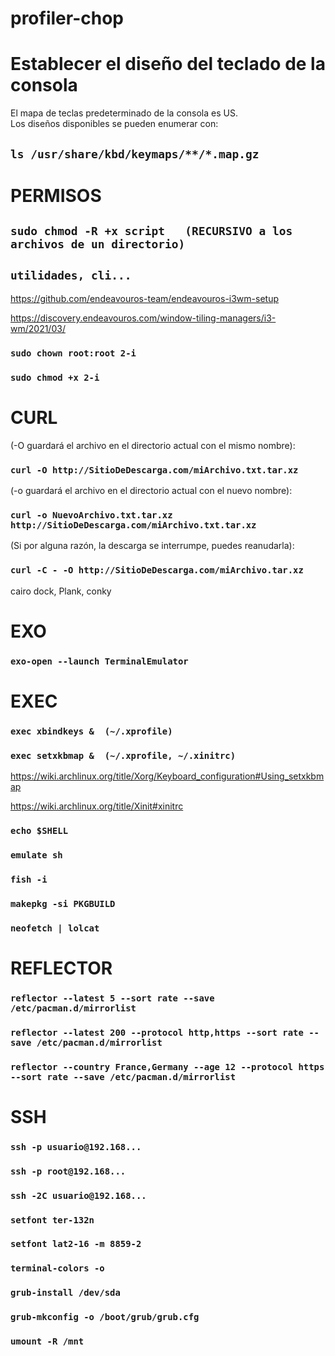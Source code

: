 # profiler-chop

# Establecer el diseño del teclado de la consola
 El mapa de teclas predeterminado de la consola es US.  
 Los diseños disponibles se pueden enumerar con:

## `ls /usr/share/kbd/keymaps/**/*.map.gz`

# PERMISOS

## `sudo chmod -R +x script   (RECURSIVO a los archivos de un directorio)`

## `utilidades, cli...`

https://github.com/endeavouros-team/endeavouros-i3wm-setup

https://discovery.endeavouros.com/window-tiling-managers/i3-wm/2021/03/

### `sudo chown root:root 2-i`

### `sudo chmod +x 2-i`

# CURL

(-O guardará el archivo en el directorio actual con el mismo nombre):

### `curl -O http://SitioDeDescarga.com/miArchivo.txt.tar.xz`  

(-o guardará el archivo en el directorio actual con el nuevo nombre):

### `curl -o NuevoArchivo.txt.tar.xz http://SitioDeDescarga.com/miArchivo.txt.tar.xz`

(Si por alguna razón, la descarga se interrumpe, puedes reanudarla):

### `curl -C - -O http://SitioDeDescarga.com/miArchivo.tar.xz`

cairo dock, Plank, conky 

# EXO

### `exo-open --launch TerminalEmulator`

# EXEC

### `exec xbindkeys &  (~/.xprofile)`

### `exec setxkbmap &  (~/.xprofile, ~/.xinitrc)`

https://wiki.archlinux.org/title/Xorg/Keyboard_configuration#Using_setxkbmap  

https://wiki.archlinux.org/title/Xinit#xinitrc

### `echo $SHELL`

### `emulate sh`

### `fish -i`

### `makepkg -si PKGBUILD`

### `neofetch | lolcat`

# REFLECTOR

### `reflector --latest 5 --sort rate --save /etc/pacman.d/mirrorlist`

### `reflector --latest 200 --protocol http,https --sort rate --save /etc/pacman.d/mirrorlist`

### `reflector --country France,Germany --age 12 --protocol https --sort rate --save /etc/pacman.d/mirrorlist`

# SSH

### `ssh -p usuario@192.168...`

### `ssh -p root@192.168...`

### `ssh -2C usuario@192.168...`

### `setfont ter-132n`

### `setfont lat2-16 -m 8859-2`

### `terminal-colors -o`

### `grub-install /dev/sda`

### `grub-mkconfig -o /boot/grub/grub.cfg`

### `umount -R /mnt`
